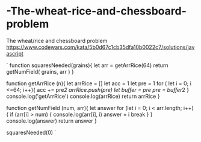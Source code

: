 # -The-wheat-rice-and-chessboard-problem
 The wheat/rice and chessboard problem
 https://www.codewars.com/kata/5b0d67c1cb35dfa10b0022c7/solutions/javascript
 
 `
 function squaresNeeded(grains){
    let arr = getArrRice(64)
    return  getNumField( grains, arr )
}

function getArrRice (n){
    let arrRice = []
    let acc = 1
    let pre = 1
    for ( let i = 0; i <=64; i++){
        acc += pre*2
        arrRice.push(pre)
        let buffer = pre
        pre = buffer*2
    }
    console.log('getArrRice')
    console.log(arrRice)
    return arrRice
}

function getNumField (num, arr){
    let answer
    for (let i = 0; i < arr.length; i++) {
        if (arr[i] > num) {
            console.log(arr[i], i)
            answer = i
            break
        }
    }
    console.log(answer)
    return answer
}

squaresNeeded(0)
`
